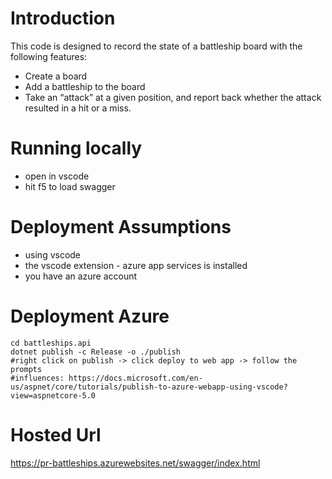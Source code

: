 # Introduction
This code is designed to record the state of a battleship board with the following features:
* Create a board
* Add a battleship to the board
* Take an “attack” at a given position, and report back whether the attack
resulted in a hit or a miss.

# Running locally
* open in vscode
* hit f5 to load swagger

# Deployment Assumptions
* using vscode
* the vscode extension - azure app services is installed
* you have an azure account

# Deployment Azure 
```
cd battleships.api
dotnet publish -c Release -o ./publish
#right click on publish -> click deploy to web app -> follow the prompts
#influences: https://docs.microsoft.com/en-us/aspnet/core/tutorials/publish-to-azure-webapp-using-vscode?view=aspnetcore-5.0
```

# Hosted Url
https://pr-battleships.azurewebsites.net/swagger/index.html

